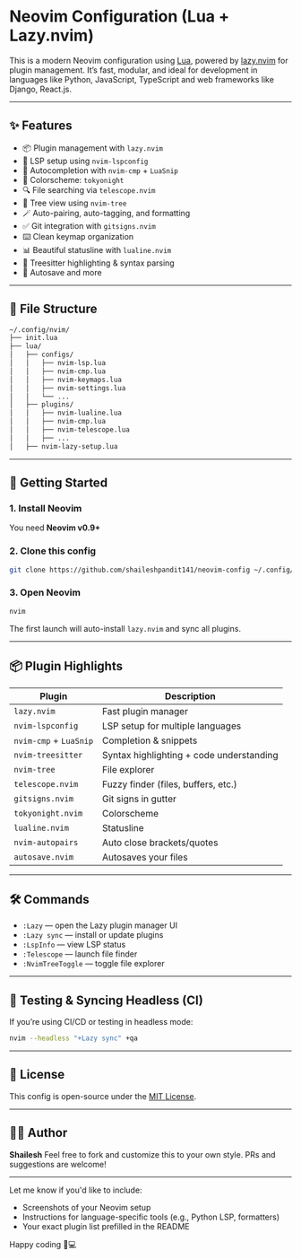 # Neovim Configuration (Lua + Lazy.nvim)

This is a modern Neovim configuration using [Lua](https://www.lua.org/), powered by [lazy.nvim](https://github.com/folke/lazy.nvim) for plugin management. It’s fast, modular, and ideal for development in languages like Python, JavaScript, TypeScript and web frameworks like Django, React.js.

---

## ✨ Features

- 📦 Plugin management with `lazy.nvim`
- 🧠 LSP setup using `nvim-lspconfig`
- 🧾 Autocompletion with `nvim-cmp` + `LuaSnip`
- 🌈 Colorscheme: `tokyonight`
- 🔍 File searching via `telescope.nvim`
- 🌳 Tree view using `nvim-tree`
- 🪄 Auto-pairing, auto-tagging, and formatting
- ✅ Git integration with `gitsigns.nvim`
- ⌨️ Clean keymap organization
- 📊 Beautiful statusline with `lualine.nvim`
- 🧠 Treesitter highlighting & syntax parsing
- 🔄 Autosave and more

---

## 📁 File Structure

```bash
~/.config/nvim/
├── init.lua
├── lua/
│   ├── configs/
│   │   ├── nvim-lsp.lua
│   │   ├── nvim-cmp.lua
│   │   ├── nvim-keymaps.lua
│   │   ├── nvim-settings.lua
│   │   └── ...
│   ├── plugins/
│   │   ├── nvim-lualine.lua
│   │   ├── nvim-cmp.lua
│   │   ├── nvim-telescope.lua
│   │   ├── ...
│   ├── nvim-lazy-setup.lua
```

---

## 🚀 Getting Started

### 1. Install Neovim

You need **Neovim v0.9+**

### 2. Clone this config

```bash
git clone https://github.com/shaileshpandit141/neovim-config ~/.config/nvim
```

### 3. Open Neovim

```bash
nvim
```

The first launch will auto-install `lazy.nvim` and sync all plugins.

---

## 📦 Plugin Highlights

| Plugin                     | Description                               |
|---------------------------|-------------------------------------------|
| `lazy.nvim`               | Fast plugin manager                       |
| `nvim-lspconfig`          | LSP setup for multiple languages          |
| `nvim-cmp` + `LuaSnip`    | Completion & snippets                     |
| `nvim-treesitter`         | Syntax highlighting + code understanding |
| `nvim-tree`               | File explorer                             |
| `telescope.nvim`          | Fuzzy finder (files, buffers, etc.)       |
| `gitsigns.nvim`           | Git signs in gutter                       |
| `tokyonight.nvim`         | Colorscheme                               |
| `lualine.nvim`            | Statusline                                |
| `nvim-autopairs`          | Auto close brackets/quotes                |
| `autosave.nvim`           | Autosaves your files                      |

---

## 🛠️ Commands

- `:Lazy` — open the Lazy plugin manager UI
- `:Lazy sync` — install or update plugins
- `:LspInfo` — view LSP status
- `:Telescope` — launch file finder
- `:NvimTreeToggle` — toggle file explorer

---

## 🧪 Testing & Syncing Headless (CI)

If you’re using CI/CD or testing in headless mode:

```bash
nvim --headless "+Lazy sync" +qa
```

---

## 📄 License

This config is open-source under the [MIT License](LICENSE).

---

## 🙋‍♂️ Author

**Shailesh**
Feel free to fork and customize this to your own style. PRs and suggestions are welcome!

---

Let me know if you'd like to include:

- Screenshots of your Neovim setup
- Instructions for language-specific tools (e.g., Python LSP, formatters)
- Your exact plugin list prefilled in the README

Happy coding 🧠💻
